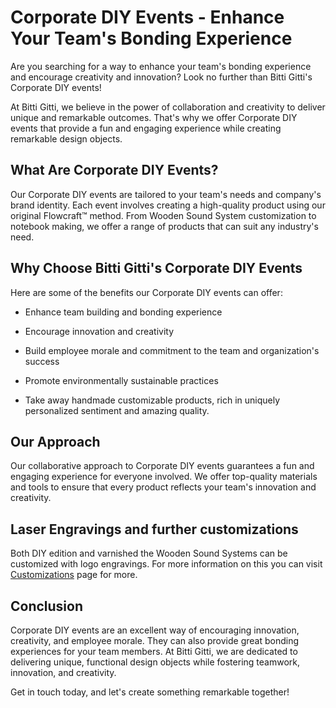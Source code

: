 # Corporate DIY Events - Enhance Your Team's Bonding Experience

Are you searching for a way to enhance your team's bonding experience and encourage creativity and innovation? Look no further than Bitti Gitti's Corporate DIY events!

At Bitti Gitti, we believe in the power of collaboration and creativity to deliver unique and remarkable outcomes. That's why we offer Corporate DIY events that provide a fun and engaging experience while creating remarkable design objects.

## What Are Corporate DIY Events?

Our Corporate DIY events are tailored to your team's needs and company's brand identity. Each event involves creating a high-quality product using our original Flowcraft™ method. From Wooden Sound System customization to notebook making, we offer a range of products that can suit any industry's need.

## Why Choose Bitti Gitti's Corporate DIY Events

Here are some of the benefits our Corporate DIY events can offer:

* Enhance team building and bonding experience

* Encourage innovation and creativity

* Build employee morale and commitment to the team and organization's success

* Promote environmentally sustainable practices

* Take away handmade customizable products, rich in uniquely personalized sentiment and amazing quality.

## Our Approach

Our collaborative approach to Corporate DIY events guarantees a fun and engaging experience for everyone involved. We offer top-quality materials and tools to ensure that every product reflects your team's innovation and creativity.

## Laser Engravings and further customizations

Both DIY edition and varnished the Wooden Sound Systems can be customized with logo engravings. For more information on this you can visit [Customizations](/customizations) page for more.

## Conclusion

Corporate DIY events are an excellent way of encouraging innovation, creativity, and employee morale. They can also provide great bonding experiences for your team members. At Bitti Gitti, we are dedicated to delivering unique, functional design objects while fostering teamwork, innovation, and creativity. 

Get in touch today, and let's create something remarkable together!